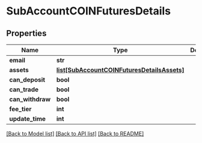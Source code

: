 # SubAccountCOINFuturesDetails

## Properties
Name | Type | Description | Notes
------------ | ------------- | ------------- | -------------
**email** | **str** |  | 
**assets** | [**list[SubAccountCOINFuturesDetailsAssets]**](SubAccountCOINFuturesDetailsAssets.md) |  | 
**can_deposit** | **bool** |  | 
**can_trade** | **bool** |  | 
**can_withdraw** | **bool** |  | 
**fee_tier** | **int** |  | 
**update_time** | **int** |  | 

[[Back to Model list]](../README.md#documentation-for-models) [[Back to API list]](../README.md#documentation-for-api-endpoints) [[Back to README]](../README.md)

